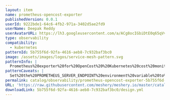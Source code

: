 ```yaml
---
layout: item
name: prometheus-opencost-exporter
publishedVersion: 0.0.1
userId: 9222bde1-64c6-4fb2-971a-3402d5ae2fd9
userName: Deepak Reddy
userAvatarURL: https://lh3.googleusercontent.com/a/ACg8ocIGbiDtE0q65qVvAUdzHw8Qky81rM0kSAknIqbgysfDCw=s96-c
type: observability
compatibility:
  - kubernetes
patternId: 5b755f6d-92fa-4616-aeb8-7c932baf3bc0
image: /assets/images/logos/service-mesh-pattern.svg
patternInfo: |
  Prometheus%20exporter%20for%20OpenCost%20%20Kubernetes%20cost%20monitoring%20data.%0AThis%20design%20%20bootstraps%20a%20Prometheus%20OpenCost%20Exporter%20%20%20deployment%20on%20a%20Kuberentes%20%20cluster%20using%20the%20%20meshery%20playground%20.%0A%0AOpenCost%20is%20a%20vendor-neutral%20open%20source%20project%20for%20measuring%20and%20allocating%20cloud%20infrastructure%20and%20container%20costs%20in%20real%20time.%20Built%20by%20Kubernetes%20experts%20and%20supported%20by%20Kubernetes%20practitioners%2C%20OpenCost%20shines%20a%20light%20into%20the%20black%20box%20of%20Kubernetes%20spend.%0A
patternCaveats: |
  Set%20the%20PROMETHEUS_SERVER_ENDPOINT%20environment%20variable%20to%20the%20address%20of%20your%20Prometheus%20server.%0AAdd%20the%20scrapeConfig%20to%20it%2C%20using%20the%20preferred%20means%20for%20your%20Prometheus%20install%20(ie.%20-f%20https%3A%2F%2Fraw.githubusercontent.com%2Fopencost%2Fopencost%2Fdevelop%2Fkubernetes%2Fprometheus%2FextraScrapeConfigs.yaml).%0AConsider%20using%20the%20OpenCost%20Helm%20Chart%20for%20additional%20Prometheus%20configuration%20options.%0Afor%20more%20information%20refer%20this%20docs%20%20https%3A%2F%2Fwww.opencost.io%2Fdocs%2Finstallation%2Fprometheus%0A
permalink: catalog/observability/prometheus-opencost-exporter-5b755f6d-92fa-4616-aeb8-7c932baf3bc0.html
URL: 'https://raw.githubusercontent.com/meshery/meshery.io/master/catalog/5b755f6d-92fa-4616-aeb8-7c932baf3bc0/0.0.1/design.yml'
downloadLink: 5b755f6d-92fa-4616-aeb8-7c932baf3bc0/design.yml
---
```

